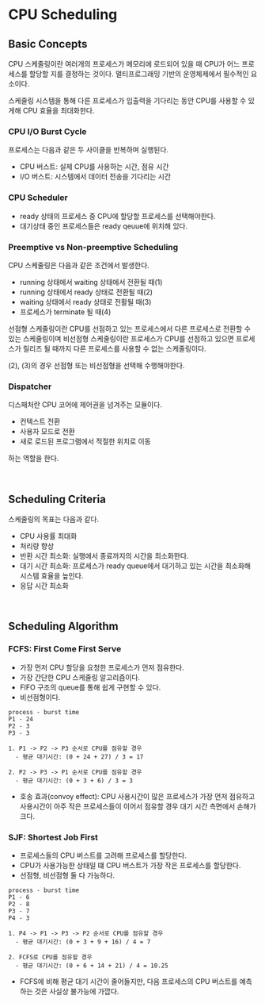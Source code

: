 # CPU Scheduling

## Basic Concepts

CPU 스케줄링이란 여러개의 프로세스가 메모리에 로드되어 있을 때 CPU가 어느 프로세스를 할당할 지를 결정하는 것이다. 멀티프로그래밍 기반의 운영체제에서 필수적인 요소이다.

스케줄링 시스템을 통해 다른 프로세스가 입출력을 기다리는 동안 CPU를 사용할 수 있게해 CPU 효율을 최대화한다.

### CPU I/O Burst Cycle

프로세스는 다음과 같은 두 사이클을 반복하며 실행된다.

- CPU 버스트: 실제 CPU를 사용하는 시간, 점유 시간
- I/O 버스트: 시스템에서 데이터 전송을 기다리는 시간

### CPU Scheduler

- ready 상태의 프로세스 중 CPU에 할당할 프로세스를 선택해야한다.
- 대기상태 중인 프로세스들은 ready qeuue에 위치해 있다.

### Preemptive vs Non-preemptive Scheduling

CPU 스케줄링은 다음과 같은 조건에서 발생한다.

- running 상태에서 waiting 상태에서 전환될 때(1)
- running 상태에서 ready 상태로 전환될 때(2)
- waiting 상태에서 ready 상태로 전활될 때(3)
- 프로세스가 terminate 될 때(4)

선점형 스케줄링이란 CPU를 선점하고 있는 프로세스에서 다른 프로세스로 전환할 수 있는 스케줄링이며 비선점형 스케줄링이란 프로세스가 CPU를 선점하고 있으면 프로세스가 릴리즈 될 때까지 다른 프로세스를 사용할 수 없는 스케줄링이다.

(2), (3)의 경우 선점형 또는 비선점형을 선택해 수행해야한다.

### Dispatcher

디스패처란 CPU 코어에 제어권을 넘겨주는 모듈이다.

- 컨텍스트 전환
- 사용자 모드로 전환
- 새로 로드된 프로그램에서 적절한 위치로 이동

하는 역할을 한다.

<br>

## Scheduling Criteria

스케줄링의 목표는 다음과 같다.

- CPU 사용률 최대화
- 처리량 향상
- 반환 시간 최소화: 실행에서 종료까지의 시간을 최소화한다.
- 대기 시간 최소화: 프로세스가 ready queue에서 대기하고 있는 시간을 최소화해 시스템 효율을 높인다.
- 응답 시간 최소화

<br>

## Scheduling Algorithm

### FCFS: First Come First Serve

- 가장 먼저 CPU 할당을 요청한 프로세스가 먼저 점유한다.
- 가장 간단한 CPU 스케줄링 알고리즘이다.
- FIFO 구조의 queue를 통해 쉽게 구현할 수 있다.
- 비선점형이다.

```
process - burst time
P1 - 24
P2 - 3
P3 - 3

1. P1 -> P2 -> P3 순서로 CPU를 점유할 경우
  - 평균 대기시간: (0 + 24 + 27) / 3 = 17

2. P2 -> P3 -> P1 순서로 CPU를 점유할 경우
  - 평균 대기시간: (0 + 3 + 6) / 3 = 3
```

- 호송 효과(convoy effect): CPU 사용시간이 많은 프로세스가 가장 먼저 점유하고 사용시간이 아주 작은 프로세스들이 이어서 점유할 경우 대기 시간 측면에서 손해가 크다.

### SJF: Shortest Job First

- 프로세스들의 CPU 버스트를 고려해 프로세스를 할당한다.
- CPU가 사용가능한 상태일 떄 CPU 버스트가 가장 작은 프로세스를 할당한다.
- 선점형, 비선점형 둘 다 가능하다.

```
process - burst time
P1 - 6
P2 - 8
P3 - 7
P4 - 3

1. P4 -> P1 -> P3 -> P2 순서로 CPU를 점유할 경우
  - 평균 대기시간: (0 + 3 + 9 + 16) / 4 = 7

2. FCFS로 CPU를 점유할 경우
  - 평균 대기시간: (0 + 6 + 14 + 21) / 4 = 10.25
```

- FCFS에 비해 평균 대기 시간이 줄어들지만, 다음 프로세스의 CPU 버스트를 예측하는 것은 사실상 불가능에 가깝다.
